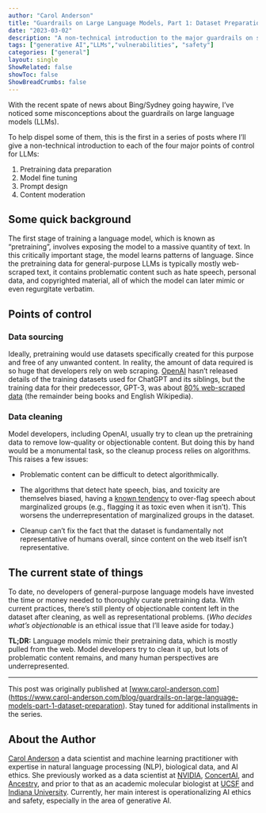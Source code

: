 ```yaml
---
author: "Carol Anderson"
title: "Guardrails on Large Language Models, Part 1: Dataset Preparation"
date: "2023-03-02"
description: "A non-technical introduction to the major guardrails on systems like ChatGPT. Part 1 of a four-part series."
tags: ["generative AI","LLMs","vulnerabilities", "safety"]
categories: ["general"]
layout: single
ShowRelated: false
showToc: false
ShowBreadCrumbs: false
---
```


With the recent spate of news about Bing/Sydney going haywire, I’ve noticed some misconceptions about the guardrails on large language models (LLMs).

To help dispel some of them, this is the first in a series of posts where I’ll give a non-technical introduction to each of the four major points of control for LLMs:


1. Pretraining data preparation
2. Model fine tuning
3. Prompt design
4. Content moderation


## Some quick background
The first stage of training a language model, which is known as “pretraining”, involves exposing the model to a massive quantity of text. In this critically important stage, the model learns patterns of language. Since the pretraining data for general-purpose LLMs is typically mostly web-scraped text, it contains problematic content such as hate speech, personal data, and copyrighted material, all of which the model can later mimic or even regurgitate verbatim. 

## Points of control

### Data sourcing
Ideally, pretraining would use datasets specifically created for this purpose and free of any unwanted content. In reality, the amount of data required is so huge that developers rely on web scraping. [OpenAI](https://openai.com) hasn’t released details of the training datasets used for ChatGPT and its siblings, but the training data for their predecessor, GPT-3, was about [80% web-scraped data](https://proceedings.neurips.cc/paper/2020/file/1457c0d6bfcb4967418bfb8ac142f64a-Paper.pdf) (the remainder being books and English Wikipedia). 

### Data cleaning 

Model developers, including OpenAI, usually try to clean up the pretraining data to remove low-quality or objectionable content. But doing this by hand would be a monumental task, so the cleanup process relies on algorithms. This raises a few issues:

* Problematic content can be difficult to detect algorithmically.

* The algorithms that detect hate speech, bias, and toxicity are themselves biased, having a [known tendency](https://aclanthology.org/2021.findings-emnlp.210/) to over-flag speech about marginalized groups (e.g., flagging it as toxic even when it isn’t). This worsens the underrepresentation of marginalized groups in the dataset. 

* Cleanup can’t fix the fact that the dataset is fundamentally not representative of humans overall, since content on the web itself isn’t representative. 

## The current state of things

To date, no developers of general-purpose language models have invested the time or money needed to thoroughly curate pretraining data. With current practices, there’s still plenty of objectionable content left in the dataset after cleaning, as well as representational problems. (_Who decides what’s objectionable_ is an ethical issue that I’ll leave aside for today.)  

**TL;DR:** 
Language models mimic their pretraining data, which is mostly pulled from the web. Model developers try to clean it up, but lots of problematic content remains, and many human perspectives are underrepresented. 

---
This post was originally published at [www.carol-anderson.com] (https://www.carol-anderson.com/blog/guardrails-on-large-language-models-part-1-dataset-preparation). Stay tuned for additional installments in the series.


## About the Author
[Carol Anderson](https://www.linkedin.com/in/carolmanderson/) a data scientist and machine learning practitioner with expertise in natural language processing (NLP), biological data, and AI ethics. She previously worked as a data scientist at [NVIDIA](https://www.nvidia.com/en-us/), [ConcertAI](https://www.concertai.com), and [Ancestry](https://www.ancestry.com/), and prior to that as an academic molecular biologist at [UCSF](https://www.ancestry.com/) and [Indiana University](https://www.indiana.edu). Currently, her main interest is operationalizing AI ethics and safety, especially in the area of generative AI.